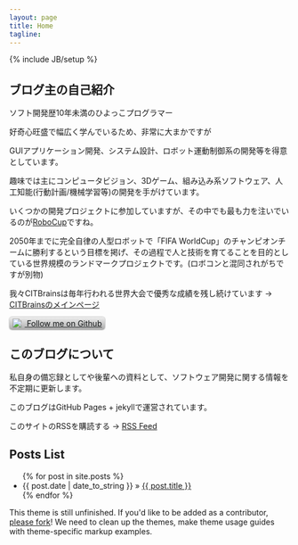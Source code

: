 ```yaml
---
layout: page
title: Home
tagline: 
---
```

{% include JB/setup %}

<style>
#followGithub {
    color: #121516;
    text-shadow: 0 1px 1px #ccc;
    padding: 0.2em 0.4em;
    
    -moz-border-radius: 5px;
    -webkit-border-radius: 5px;
    border-radius: 5px;
    -moz-background-clip: padding; -webkit-background-clip: padding-box; background-clip: padding-box;

    -moz-box-shadow: 0px 0px 2px #666;
    -webkit-box-shadow: 0px 0px 2px #666;
    box-shadow: 0px 0px 2px #666;

    background-color: #eeeeee;
    background-image: -webkit-gradient(linear, left top, left bottom, from(#eeeeee), to(#aaaaaa));
    background-image: -webkit-linear-gradient(top, #eeeeee, #aaaaaa);
    background-image: -moz-linear-gradient(top, #eeeeee, #aaaaaa);
    background-image: -ms-linear-gradient(top, #eeeeee, #aaaaaa);
    background-image: -o-linear-gradient(top, #eeeeee, #aaaaaa);
    background-image: linear-gradient(top, #eeeeee, #aaaaaa);
    filter: progid:DXImageTransform.Microsoft.gradient(startColorStr='#eeeeee', EndColorStr='#aaaaaa');
}
#followGithub img { position: relative; top: 2px; margin: 0 6px 0 0; }
</style>  

## ブログ主の自己紹介 



ソフト開発歴10年未満のひよっこプログラマー

好奇心旺盛で幅広く学んでいるため、非常に大まかですが

GUIアプリケーション開発、システム設計、ロボット運動制御系の開発等を得意としています。

趣味では主にコンピュータビジョン、3Dゲーム、組み込み系ソフトウェア、人工知能(行動計画/機械学習等)の開発を手がけています。

いくつかの開発プロジェクトに参加していますが、その中でも最も力を注いでいるのが[RoboCup](http://www.youtube.com/watch?v=Ua2hu3cCNFw "RoboCup")ですね。

2050年までに完全自律の人型ロボットで「FIFA WorldCup」のチャンピオンチームに勝利するという目標を掲げ、その過程で人と技術を育てることを目的としている世界規模のランドマークプロジェクトです。(ロボコンと混同されがちですが別物)

我々CITBrainsは毎年行われる世界大会で優秀な成績を残し続けています -> [CITBrainsのメインページ](https://sites.google.com/site/hayashibaralab/robocup "CITBrainsのメインページ")

<a href="https://github.com/DaikiMaekawa" 
    title="Follow DaikiMaekawa on Github" 
    id="followGithub" class="noBg"> 
    <img src="https://github.com/favicon.ico" />
    Follow me on Github 
</a> 

## このブログについて

私自身の備忘録としてや後輩への資料として、ソフトウェア開発に関する情報を不定期に更新します。

このブログはGitHub Pages + jekyllで運営されています。

このサイトのRSSを購読する -> [RSS Feed](http://daikimaekawa.github.io/rss.xml "RSS Feed")

## Posts List

<ul class="posts">
  {% for post in site.posts %}
    <li><span>{{ post.date | date_to_string }}</span> &raquo; <a href="{{ BASE_PATH }}{{ post.url }}">{{ post.title }}</a></li>
  {% endfor %}
</ul>

This theme is still unfinished. If you'd like to be added as a contributor, [please fork](http://github.com/plusjade/jekyll-bootstrap)!
We need to clean up the themes, make theme usage guides with theme-specific markup examples.

